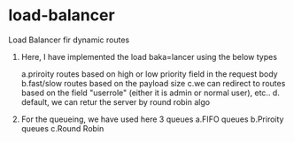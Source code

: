 # load-balancer
Load Balancer fir dynamic routes

1. Here, I have implemented the load baka=lancer using the below types

    a.priroity routes based on high or low priority field in the request body
    b.fast/slow routes based on the payload size
    c.we can redirect to routes based on the field "userrole" (either it is admin or normal user), etc..
    d. default, we can retur the server by round robin algo

2. For the queueing, we have used here 3 queues
    a.FIFO queues
    b.Priroity queues
    c.Round Robin





